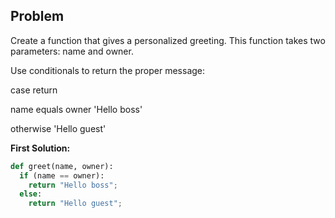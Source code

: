 ## Problem

Create a function that gives a personalized greeting. This function takes two parameters: name and owner.

Use conditionals to return the proper message:

case				return

name equals owner	'Hello boss'

otherwise			'Hello guest'

**First Solution:**
```python
def greet(name, owner):
  if (name == owner):
    return "Hello boss";
  else:
    return "Hello guest";
```